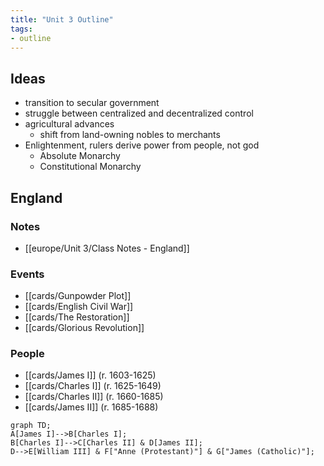 ```yaml
---
title: "Unit 3 Outline"
tags:
- outline
---
```

## Ideas
- transition to secular government
- struggle between centralized and decentralized control
- agricultural advances
	- shift from land-owning nobles to merchants
- Enlightenment, rulers derive power from people, not god
	- Absolute Monarchy
	- Constitutional Monarchy
## England
### Notes
- [[europe/Unit 3/Class Notes - England]]
### Events
- [[cards/Gunpowder Plot]]
- [[cards/English Civil War]]
- [[cards/The Restoration]]
- [[cards/Glorious Revolution]]
### People
- [[cards/James I]] (r. 1603-1625)
- [[cards/Charles I]] (r. 1625-1649)
- [[cards/Charles II]] (r. 1660-1685)
- [[cards/James II]] (r. 1685-1688)
```mermaid
graph TD;
A[James I]-->B[Charles I];
B[Charles I]-->C[Charles II] & D[James II];
D-->E[William III] & F["Anne (Protestant)"] & G["James (Catholic)"];
```